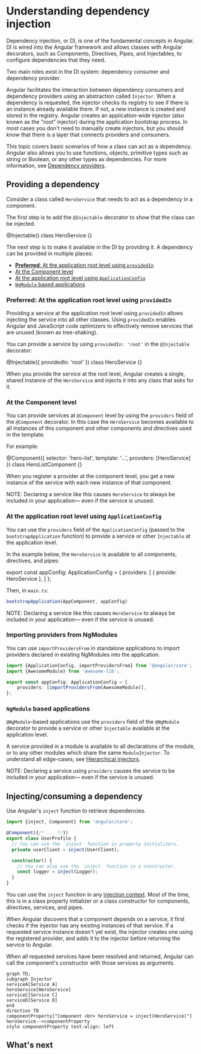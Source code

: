 # Understanding dependency injection

Dependency injection, or DI, is one of the fundamental concepts in Angular. DI is wired into the Angular framework and allows classes with Angular decorators, such as Components, Directives, Pipes, and Injectables, to configure dependencies that they need.

Two main roles exist in the DI system: dependency consumer and dependency provider.

Angular facilitates the interaction between dependency consumers and dependency providers using an abstraction called `Injector`. When a dependency is requested, the injector checks its registry to see if there is an instance already available there. If not, a new instance is created and stored in the registry. Angular creates an application-wide injector (also known as the "root" injector) during the application bootstrap process. In most cases you don't need to manually create injectors, but you should know that there is a layer that connects providers and consumers.

This topic covers basic scenarios of how a class can act as a dependency. Angular also allows you to use functions, objects, primitive types such as string or Boolean, or any other types as dependencies. For more information, see [Dependency providers](guide/di/dependency-injection-providers).

## Providing a dependency

Consider a class called `HeroService` that needs to act as a dependency in a component.

The first step is to add the `@Injectable` decorator to show that the class can be injected.

<docs-code language="typescript" highlight="[1]">
@Injectable()
class HeroService {}
</docs-code>

The next step is to make it available in the DI by providing it.
A dependency can be provided in multiple places:

- [**Preferred**: At the application root level using `providedIn`](#preferred-at-the-application-root-level-using-providedin)
- [At the Component level](#at-the-component-level)
- [At the application root level using `ApplicationConfig`](#at-the-application-root-level-using-applicationconfig)
- [`NgModule` based applications](#ngmodule-based-applications)

### **Preferred**: At the application root level using `providedIn`

Providing a service at the application root level using `providedIn` allows injecting the service into all other classes.
Using `providedIn` enables Angular and JavaScript code optimizers to effectively remove services that are unused (known as tree-shaking).

You can provide a service by using `providedIn: 'root'` in the `@Injectable` decorator:

<docs-code language="typescript" highlight="[2]">
@Injectable({
  providedIn: 'root'
})
class HeroService {}
</docs-code>

When you provide the service at the root level, Angular creates a single, shared instance of the `HeroService` and injects it into any class that asks for it.

### At the Component level

You can provide services at `@Component` level by using the `providers` field of the `@Component` decorator.
In this case the `HeroService` becomes available to all instances of this component and other components and directives used in the template.

For example:

<docs-code language="typescript" highlight="[4]">
@Component({
  selector: 'hero-list',
  template: '...',
  providers: [HeroService]
})
class HeroListComponent {}
</docs-code>

When you register a provider at the component level, you get a new instance of the service with each new instance of that component.

NOTE: Declaring a service like this causes `HeroService` to always be included in your application— even if the service is unused.

### At the application root level using `ApplicationConfig`

You can use the `providers` field of the `ApplicationConfig` (passed to the `bootstrapApplication` function) to provide a service or other `Injectable` at the application level.

In the example below, the `HeroService` is available to all components, directives, and pipes:

<docs-code language="typescript" highlight="[3]">
export const appConfig: ApplicationConfig = {
    providers: [
      { provide: HeroService },
    ]
};
</docs-code>

Then, in `main.ts`:

```ts
bootstrapApplication(AppComponent, appConfig)
```

NOTE: Declaring a service like this causes `HeroService` to always be included in your application— even if the service is unused.

### Importing providers from NgModules

You can use `importProvidersFrom` in standalone applications to import providers declared in existing NgModules into the application.

```ts
import {ApplicationConfig, importProvidersFrom} from '@angular/core';
import {AwesomeModule} from 'awesome-lib';

export const appConfig: ApplicationConfig = {
    providers: [importProvidersFrom(AwesomeModule)],
};
```

### `NgModule` based applications

`@NgModule`-based applications use the `providers` field of the `@NgModule` decorator to provide a service or other `Injectable` available at the application level.

A service provided in a module is available to all declarations of the module, or to any other modules which share the same `ModuleInjector`.
To understand all edge-cases, see [Hierarchical injectors](guide/di/hierarchical-dependency-injection).

NOTE: Declaring a service using `providers` causes the service to be included in your application— even if the service is unused.

## Injecting/consuming a dependency

Use Angular's `inject` function to retrieve dependencies.

```ts
import {inject, Component} from 'angular/core';

@Component({/* ... */})
export class UserProfile {
  // You can use the `inject` function in property initializers.
  private userClient = inject(UserClient);

  constructor() {
    // You can also use the `inject` function in a constructor.
    const logger = inject(Logger);
  }
}
```

You can use the `inject` function in any [injection context](guide/di/dependency-injection-context). Most of the time, this is in a class property initializer or a class constructor for components, directives, services, and pipes.

When Angular discovers that a component depends on a service, it first checks if the injector has any existing instances of that service. If a requested service instance doesn't yet exist, the injector creates one using the registered provider, and adds it to the injector before returning the service to Angular.

When all requested services have been resolved and returned, Angular can call the component's constructor with those services as arguments.

```mermaid
graph TD;
subgraph Injector
serviceA[Service A]
heroService[HeroService]
serviceC[Service C]
serviceD[Service D]
end
direction TB
componentProperty["Component <br> heroService = inject(HeroService)"]
heroService-->componentProperty
style componentProperty text-align: left
```

## What's next

<docs-pill-row>
  <docs-pill href="/guide/di/creating-injectable-service" title="Creating an injectable service"/>
</docs-pill-row>

